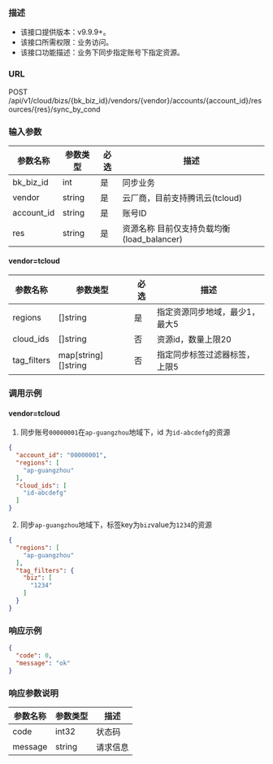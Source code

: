 ### 描述

- 该接口提供版本：v9.9.9+。
- 该接口所需权限：业务访问。
- 该接口功能描述：业务下同步指定账号下指定资源。

### URL

POST /api/v1/cloud/bizs/{bk_biz_id}/vendors/{vendor}/accounts/{account_id}/resources/{res}/sync_by_cond

### 输入参数

| 参数名称       | 参数类型   | 必选 | 描述                            |
|------------|--------|----|-------------------------------|
| bk_biz_id  | int    | 是  | 同步业务                          |
| vendor     | string | 是  | 云厂商，目前支持腾讯云(tcloud)           |
| account_id | string | 是  | 账号ID                          |
| res        | string | 是  | 资源名称 目前仅支持负载均衡(load_balancer) |

#### vendor=tcloud

| 参数名称        | 参数类型                | 必选 | 描述               |
|-------------|---------------------|----|------------------|
| regions     | []string            | 是  | 指定资源同步地域，最少1，最大5 |
| cloud_ids   | []string            | 否  | 资源id，数量上限20      |
| tag_filters | map[string][]string | 否  | 指定同步标签过滤器标签，上限5  |

### 调用示例

#### vendor=tcloud

1. 同步账号`00000001`在`ap-guangzhou`地域下，id 为`id-abcdefg`的资源

```json
{
  "account_id": "00000001",
  "regions": [
    "ap-guangzhou"
  ],
  "cloud_ids": [
    "id-abcdefg"
  ]
}
```

2. 同步`ap-guangzhou`地域下，标签key为`biz`value为`1234`的资源

```json
{
  "regions": [
    "ap-guangzhou"
  ],
  "tag_filters": {
    "biz": [
      "1234"
    ]
  }
}
```

### 响应示例

```json
{
  "code": 0,
  "message": "ok"
}
```

### 响应参数说明

| 参数名称    | 参数类型   | 描述   |
|---------|--------|------|
| code    | int32  | 状态码  |
| message | string | 请求信息 |

